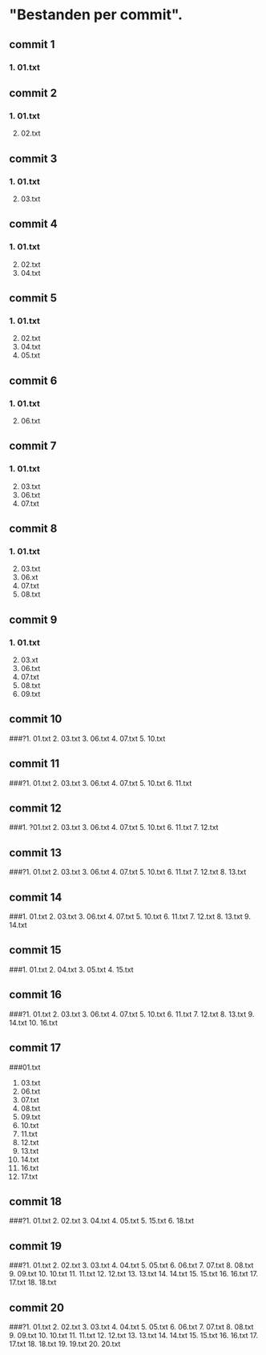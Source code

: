 # "Bestanden per commit".
## commit 1
### 1. 01.txt
## commit 2
### 1. 01.txt
2. 02.txt
## commit 3
### 1. 01.txt
2. 03.txt
## commit 4
### 1. 01.txt
2. 02.txt
3. 04.txt
## commit 5
### 1. 01.txt
2. 02.txt
3. 04.txt
4. 05.txt
## commit 6
### 1. 01.txt
2. 06.txt
## commit 7
### 1. 01.txt
2. 03.txt
3. 06.txt
4. 07.txt
## commit 8
### 1. 01.txt 
2. 03.txt
3. 06.xt
4. 07.txt
5. 08.txt
## commit 9
### 1. 01.txt
2. 03.xt
3. 06.txt
4. 07.txt
5. 08.txt
6. 09.txt
## commit 10
###?1. 01.txt
2. 03.txt
3. 06.txt
4. 07.txt
5. 10.txt
## commit 11
###?1. 01.txt
2. 03.txt
3. 06.txt
4. 07.txt
5. 10.txt
6. 11.txt
## commit 12
###1. ?01.txt
2. 03.txt
3. 06.txt
4. 07.txt
5. 10.txt
6. 11.txt
7. 12.txt
## commit 13
###?1. 01.txt
2. 03.txt
3. 06.txt
4. 07.txt
5. 10.txt
6. 11.txt
7. 12.txt
8. 13.txt
## commit 14
###1. 01.txt
2. 03.txt
3. 06.txt
4. 07.txt
5. 10.txt
6. 11.txt
7. 12.txt
8. 13.txt
9. 14.txt
## commit 15
###1. 01.txt
2. 04.txt
3. 05.txt
4. 15.txt
## commit 16
###?1. 01.txt
2. 03.txt
3. 06.txt
4. 07.txt
5. 10.txt
6. 11.txt
7. 12.txt
8. 13.txt
9. 14.txt
10. 16.txt
## commit 17
###01.txt
1. 03.txt
2. 06.txt
3. 07.txt
4. 08.txt
5. 09.txt
6. 10.txt
7. 11.txt
8. 12.txt
9. 13.txt
10. 14.txt
11. 16.txt
12. 17.txt
## commit 18
###?1. 01.txt
2. 02.txt
3. 04.txt
4. 05.txt
5. 15.txt
6. 18.txt
## commit 19
###?1. 01.txt
2. 02.txt
3. 03.txt
4. 04.txt
5. 05.txt
6. 06.txt
7. 07.txt
8. 08.txt
9. 09.txt
10. 10.txt
11. 11.txt
12. 12.txt
13. 13.txt
14. 14.txt
15. 15.txt
16. 16.txt
17. 17.txt
18. 18.txt
## commit 20
###?1. 01.txt
2. 02.txt
3. 03.txt
4. 04.txt
5. 05.txt
6. 06.txt
7. 07.txt
8. 08.txt
9. 09.txt
10. 10.txt
11. 11.txt
12. 12.txt
13. 13.txt
14. 14.txt
15. 15.txt
16. 16.txt
17. 17.txt
18. 18.txt
19. 19.txt
20. 20.txt


